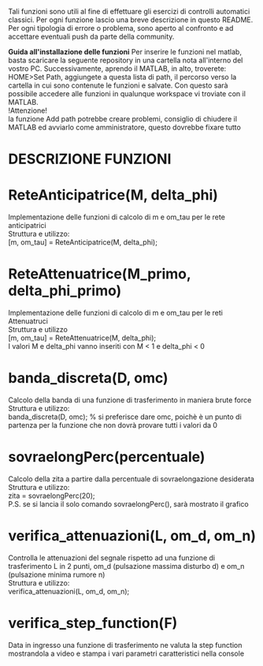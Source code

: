 Tali funzioni sono utili al fine di effettuare gli esercizi di controlli automatici
classici. Per ogni funzione lascio una breve descrizione in questo README.
Per ogni tipologia di errore o problema, sono aperto al confronto e ad accettare 
eventuali push da parte della community.

**Guida all'installazione delle funzioni**
  Per inserire le funzioni nel matlab, basta scaricare la seguente repository in una cartella nota all'interno del vostro PC. Successivamente, aprendo il MATLAB, in alto, troverete: HOME>Set Path, aggiungete a questa lista di path, il percorso verso la cartella in cui sono contenute le funzioni e salvate. Con questo sarà possibile accedere alle funzioni in qualunque workspace vi troviate con il MATLAB.  
!Attenzione!  
la funzione Add path potrebbe creare problemi, consiglio di chiudere il MATLAB ed avviarlo come amministratore, questo dovrebbe fixare tutto

# DESCRIZIONE FUNZIONI
# ReteAnticipatrice(M, delta_phi) # 
Implementazione delle funzioni di calcolo di m e om_tau per le rete anticipatrici  
Struttura e utilizzo:  
[m, om_tau] = ReteAnticipatrice(M, delta_phi);

# ReteAttenuatrice(M_primo, delta_phi_primo) #
Implementazione delle funzioni di calcolo di m e om_tau per le reti Attenuatruci  
Struttura e utilizzo  
[m, om_tau] = ReteAttenuatrice(M, delta_phi);  
I valori M e delta_phi vanno inseriti con M < 1 e delta_phi < 0

# banda_discreta(D, omc) #
Calcolo della banda di una funzione di trasferimento in maniera brute force  
Struttura e utilizzo:  
banda_discreta(D, omc); % si preferisce dare omc, poichè è un punto di partenza per la funzione che non dovrà provare tutti i valori da 0

# sovraelongPerc(percentuale) #
Calcolo della zita a partire dalla percentuale di sovraelongazione desiderata  
Struttura e utilizzo:  
zita = sovraelongPerc(20);  
P.S. se si lancia il solo comando sovraelongPerc(), sarà mostrato il grafico

# verifica_attenuazioni(L, om_d, om_n)
Controlla le attenuazioni del segnale rispetto ad una funzione di trasferimento L in 2 punti, om_d (pulsazione massima disturbo d) e om_n (pulsazione minima rumore n)  
Struttura e utilizzo:  
verifica_attenuazioni(L, om_d, om_n);

# verifica_step_function(F)
Data in ingresso una funzione di trasferimento ne valuta la step function mostrandola a video
e stampa i vari parametri caratteristici nella console  
